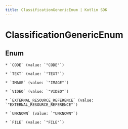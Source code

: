 ```yaml
---
title: ClassificationGenericEnum | Kotlin SDK
---
```




# ClassificationGenericEnum

## Enum


    * `CODE` (value: `"CODE"`)

    * `TEXT` (value: `"TEXT"`)

    * `IMAGE` (value: `"IMAGE"`)

    * `VIDEO` (value: `"VIDEO"`)

    * `EXTERNAL_RESOURCE_REFERENCE` (value: `"EXTERNAL_RESOURCE_REFERENCE"`)

    * `UNKNOWN` (value: `"UNKNOWN"`)

    * `FILE` (value: `"FILE"`)




